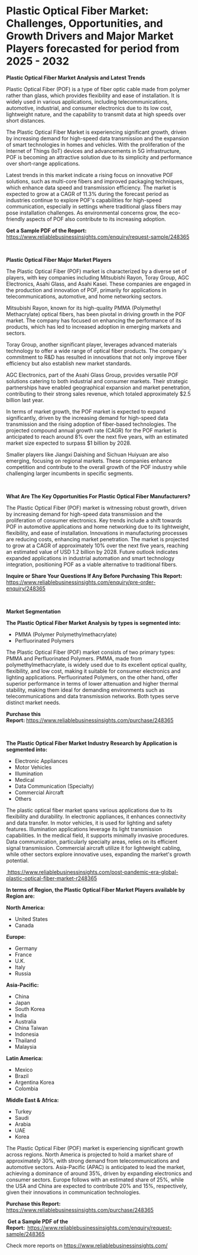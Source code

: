 <p><h1>Plastic Optical Fiber Market: Challenges, Opportunities, and Growth Drivers and Major Market Players forecasted for period from 2025 - 2032</h1></p><p><strong>Plastic Optical Fiber Market Analysis and Latest Trends</strong></p>
<p><p>Plastic Optical Fiber (POF) is a type of fiber optic cable made from polymer rather than glass, which provides flexibility and ease of installation. It is widely used in various applications, including telecommunications, automotive, industrial, and consumer electronics due to its low cost, lightweight nature, and the capability to transmit data at high speeds over short distances.</p><p>The Plastic Optical Fiber Market is experiencing significant growth, driven by increasing demand for high-speed data transmission and the expansion of smart technologies in homes and vehicles. With the proliferation of the Internet of Things (IoT) devices and advancements in 5G infrastructure, POF is becoming an attractive solution due to its simplicity and performance over short-range applications.</p><p>Latest trends in this market indicate a rising focus on innovative POF solutions, such as multi-core fibers and improved packaging techniques, which enhance data speed and transmission efficiency. The market is expected to grow at a CAGR of 11.3% during the forecast period as industries continue to explore POF's capabilities for high-speed communication, especially in settings where traditional glass fibers may pose installation challenges. As environmental concerns grow, the eco-friendly aspects of POF also contribute to its increasing adoption.</p></p>
<p><strong>Get a Sample PDF of the Report:&nbsp;</strong> <a href="https://www.reliablebusinessinsights.com/enquiry/request-sample/248365?utm_campaign=3107&utm_medium=2&utm_source=Github&utm_content=ia&utm_term=08042025&utm_id=plastic-optical-fiber">https://www.reliablebusinessinsights.com/enquiry/request-sample/248365</a></p>
<p>&nbsp;</p>
<p><strong>Plastic Optical Fiber Major Market Players</strong></p>
<p><p>The Plastic Optical Fiber (POF) market is characterized by a diverse set of players, with key companies including Mitsubishi Rayon, Toray Group, AGC Electronics, Asahi Glass, and Asahi Kasei. These companies are engaged in the production and innovation of POF, primarily for applications in telecommunications, automotive, and home networking sectors.</p><p>Mitsubishi Rayon, known for its high-quality PMMA (Polymethyl Methacrylate) optical fibers, has been pivotal in driving growth in the POF market. The company has focused on enhancing the performance of its products, which has led to increased adoption in emerging markets and sectors.</p><p>Toray Group, another significant player, leverages advanced materials technology to offer a wide range of optical fiber products. The company's commitment to R&D has resulted in innovations that not only improve fiber efficiency but also establish new market standards. </p><p>AGC Electronics, part of the Asahi Glass Group, provides versatile POF solutions catering to both industrial and consumer markets. Their strategic partnerships have enabled geographical expansion and market penetration, contributing to their strong sales revenue, which totaled approximately $2.5 billion last year.</p><p>In terms of market growth, the POF market is expected to expand significantly, driven by the increasing demand for high-speed data transmission and the rising adoption of fiber-based technologies. The projected compound annual growth rate (CAGR) for the POF market is anticipated to reach around 8% over the next five years, with an estimated market size expected to surpass $1 billion by 2028.</p><p>Smaller players like Jiangxi Daishing and Sichuan Huiyuan are also emerging, focusing on regional markets. These companies enhance competition and contribute to the overall growth of the POF industry while challenging larger incumbents in specific segments.</p></p>
<p>&nbsp;</p>
<p><strong>What Are The Key Opportunities For Plastic Optical Fiber Manufacturers?</strong></p>
<p><p>The Plastic Optical Fiber (POF) market is witnessing robust growth, driven by increasing demand for high-speed data transmission and the proliferation of consumer electronics. Key trends include a shift towards POF in automotive applications and home networking due to its lightweight, flexibility, and ease of installation. Innovations in manufacturing processes are reducing costs, enhancing market penetration. The market is projected to grow at a CAGR of approximately 10% over the next five years, reaching an estimated value of USD 1.2 billion by 2028. Future outlook indicates expanded applications in industrial automation and smart technology integration, positioning POF as a viable alternative to traditional fibers.</p></p>
<p><strong>Inquire or Share Your Questions If Any Before Purchasing This Report:</strong> <a href="https://www.reliablebusinessinsights.com/enquiry/pre-order-enquiry/248365?utm_campaign=3107&utm_medium=2&utm_source=Github&utm_content=ia&utm_term=08042025&utm_id=plastic-optical-fiber">https://www.reliablebusinessinsights.com/enquiry/pre-order-enquiry/248365</a></p>
<p>&nbsp;</p>
<p><strong>Market Segmentation</strong></p>
<p><strong>The Plastic Optical Fiber Market Analysis by types is segmented into:</strong></p>
<p><ul><li>PMMA (Polymer Polymethylmethacrylate)</li><li>Perfluorinated Polymers</li></ul></p>
<p><p>The Plastic Optical Fiber (POF) market consists of two primary types: PMMA and Perfluorinated Polymers. PMMA, made from polymethylmethacrylate, is widely used due to its excellent optical quality, flexibility, and low cost, making it suitable for consumer electronics and lighting applications. Perfluorinated Polymers, on the other hand, offer superior performance in terms of lower attenuation and higher thermal stability, making them ideal for demanding environments such as telecommunications and data transmission networks. Both types serve distinct market needs.</p></p>
<p><strong>Purchase this Report:&nbsp;</strong><a href="https://www.reliablebusinessinsights.com/purchase/248365?utm_campaign=3107&utm_medium=2&utm_source=Github&utm_content=ia&utm_term=08042025&utm_id=plastic-optical-fiber">https://www.reliablebusinessinsights.com/purchase/248365</a></p>
<p>&nbsp;</p>
<p><strong>The Plastic Optical Fiber Market Industry Research by Application is segmented into:</strong></p>
<p><ul><li>Electronic Appliances</li><li>Motor Vehicles</li><li>Illumination</li><li>Medical</li><li>Data Communication (Specialty)</li><li>Commercial Aircraft</li><li>Others</li></ul></p>
<p><p>The plastic optical fiber market spans various applications due to its flexibility and durability. In electronic appliances, it enhances connectivity and data transfer. In motor vehicles, it is used for lighting and safety features. Illumination applications leverage its light transmission capabilities. In the medical field, it supports minimally invasive procedures. Data communication, particularly specialty areas, relies on its efficient signal transmission. Commercial aircraft utilize it for lightweight cabling, while other sectors explore innovative uses, expanding the market's growth potential.</p></p>
<p><a href="https://www.reliablebusinessinsights.com/post-pandemic-era-global-plastic-optical-fiber-market-r248365?utm_campaign=3107&utm_medium=2&utm_source=Github&utm_content=ia&utm_term=08042025&utm_id=plastic-optical-fiber">&nbsp;https://www.reliablebusinessinsights.com/post-pandemic-era-global-plastic-optical-fiber-market-r248365</a></p>
<p><strong>In terms of Region, the Plastic Optical Fiber Market Players available by Region are:</strong></p>
<p>
    <p> <strong> North America: </strong>
        <ul>
            <li>United States</li>
            <li>Canada</li>
        </ul>
        </p> 
    <p> <strong> Europe: </strong>
        <ul>
            <li>Germany</li>
            <li>France</li>
            <li>U.K.</li>
            <li>Italy</li>
            <li>Russia</li>
        </ul>
        </p> 
    <p> <strong> Asia-Pacific: </strong>
        <ul>
            <li>China</li>
            <li>Japan</li>
            <li>South Korea</li>
            <li>India</li>
            <li>Australia</li>
            <li>China Taiwan</li>
            <li>Indonesia</li>
            <li>Thailand</li>
            <li>Malaysia</li>
        </ul>
        </p> 
    <p> <strong> Latin America: </strong>
        <ul>
            <li>Mexico</li>
            <li>Brazil</li>
            <li>Argentina Korea</li>
            <li>Colombia</li>
        </ul>
        </p> 
    <p> <strong> Middle East & Africa: </strong>
        <ul>
            <li>Turkey</li>
            <li>Saudi</li>
            <li>Arabia</li>
            <li>UAE</li>
            <li>Korea</li>
        </ul>
    </p>
    </p>
<p><p>The Plastic Optical Fiber (POF) market is experiencing significant growth across regions. North America is projected to hold a market share of approximately 30%, with strong demand from telecommunications and automotive sectors. Asia-Pacific (APAC) is anticipated to lead the market, achieving a dominance of around 35%, driven by expanding electronics and consumer sectors. Europe follows with an estimated share of 25%, while the USA and China are expected to contribute 20% and 15%, respectively, given their innovations in communication technologies.</p></p>
<p><strong>Purchase this Report: </strong><a href="https://www.reliablebusinessinsights.com/purchase/248365?utm_campaign=3107&utm_medium=2&utm_source=Github&utm_content=ia&utm_term=08042025&utm_id=plastic-optical-fiber">https://www.reliablebusinessinsights.com/purchase/248365</a></p>
<p>&nbsp;<strong>Get a Sample PDF of the Report:&nbsp;&nbsp;</strong><a href="https://www.reliablebusinessinsights.com/enquiry/request-sample/248365?utm_campaign=3107&utm_medium=2&utm_source=Github&utm_content=ia&utm_term=08042025&utm_id=plastic-optical-fiber">https://www.reliablebusinessinsights.com/enquiry/request-sample/248365</a></p>
<p><strong></strong></p>
<p>Check more reports on <a href="https://www.reliablebusinessinsights.com/?utm_campaign=3107&utm_medium=2&utm_source=Github&utm_content=ia&utm_term=08042025&utm_id=plastic-optical-fiber">https://www.reliablebusinessinsights.com/</a></p>